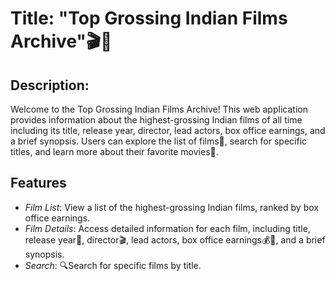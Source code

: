 # Title: "Top Grossing Indian Films Archive"🎬🍿

## Description:

Welcome to the Top Grossing Indian Films Archive! This web application provides information about the highest-grossing Indian films of all time including its title, release year, director, lead actors, box office earnings, and a brief synopsis. Users can explore the list of films📜, search for specific titles, and learn more about their favorite movies🎥.

## Features

- *Film List*: View a list of the highest-grossing Indian films, ranked by box office earnings.
- *Film Details*: Access detailed information for each film, including title, release year📅, director🎬, lead actors, box office earnings💰💸, and a brief synopsis.
- *Search*: 🔍Search for specific films by title.